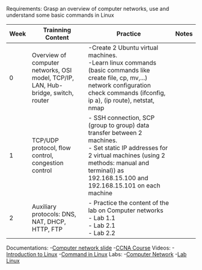 Requirements: Grasp an overview of computer networks, use and understand some basic commands in Linux

| Week | Trainning Content                                                                 | Practice                                                                                                                                                                                                                  | Notes |
| ---- | --------------------------------------------------------------------------------- | ------------------------------------------------------------------------------------------------------------------------------------------------------------------------------------------------------------------------- | ----- |
| 0    | Overview of computer networks, OSI model, TCP/IP, LAN, Hub-bridge, switch, router | -Create 2 Ubuntu virtual machines.<br>-Learn linux commands (basic commands like create file, cp, mv,...) network configuration check commands (ifconfig, ip a), (ip route), netstat, nmap                                |       |
| 1    | TCP/UDP protocol, flow control, congestion control                                | - SSH connection, SCP (group to group) data transfer between 2 machines.<br>- Set static IP addresses for 2 virtual machines (using 2 methods: manual and terminal)) as 192.168.15.100 and 192.168.15.101 on each machine |       |
| 2    | Auxiliary protocols: DNS, NAT, DHCP, HTTP, FTP                                    | - Practice the content of the lab on Computer networks<br>- Lab 1.1<br>- Lab 2.1<br>- Lab 2.2                                                                                                                             |       |


Documentations:
-[Computer network slide]([https://husteduvn-my.sharepoint.com/personal/luan_nt200375_sis_hust_edu_vn/Documents/../../../:f:/g/personal/luan_nt200375_sis_hust_edu_vn/EgmaaenpZhhFqCkxKHXWcKAB7oaxUGGHXOJhmmJv7wwFBw?e=VvP0rF](https://husteduvn-my.sharepoint.com/personal/luan_nt200375_sis_hust_edu_vn/Documents/../../../:f:/g/personal/luan_nt200375_sis_hust_edu_vn/EgmaaenpZhhFqCkxKHXWcKAB7oaxUGGHXOJhmmJv7wwFBw?e=VvP0rF))
-[CCNA Course](https://github.com/luannt0801/CCNA_Course.git)
Videos:
-[Introduction to Linux]([https://www.youtube.com/watch?v=IVquJh3DXUA](https://www.youtube.com/watch?v=IVquJh3DXUA))
-[Command in Linux]([https://www.youtube.com/playlist?list=PLS8J_PRPtGffc6egZZjr1dKK6tc4uTb9p](https://www.youtube.com/playlist?list=PLS8J_PRPtGffc6egZZjr1dKK6tc4uTb9p))
Labs:
-[Computer Network]([https://husteduvn-my.sharepoint.com/personal/luan_nt200375_sis_hust_edu_vn/Documents/../../../:f:/g/personal/luan_nt200375_sis_hust_edu_vn/EujgEN_yx2dCq3jELQxrF8MBRjYlvTmzXr7x549mj43ZYw?e=dbXCiq](https://husteduvn-my.sharepoint.com/personal/luan_nt200375_sis_hust_edu_vn/Documents/../../../:f:/g/personal/luan_nt200375_sis_hust_edu_vn/EujgEN_yx2dCq3jELQxrF8MBRjYlvTmzXr7x549mj43ZYw?e=dbXCiq))
-[Lab Linux](https://ecs-network.serv.pacific.edu/ecpe-170/lab/)

